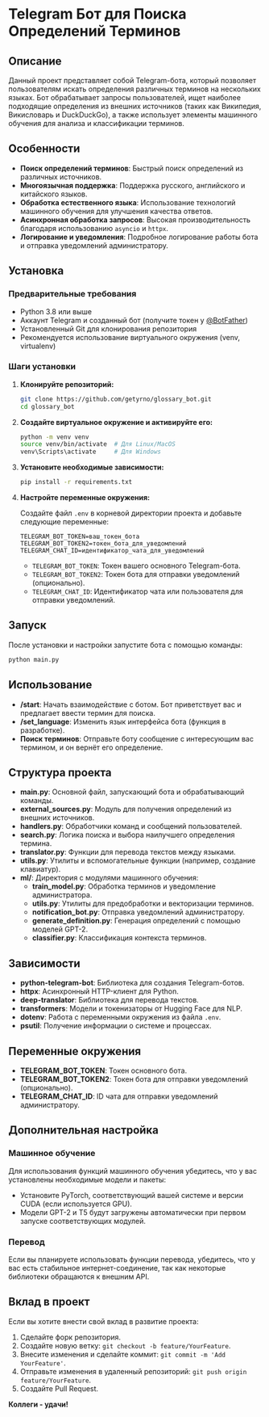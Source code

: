 # Telegram Бот для Поиска Определений Терминов

## Описание

Данный проект представляет собой Telegram-бота, который позволяет пользователям искать определения различных терминов на нескольких языках. Бот обрабатывает запросы пользователей, ищет наиболее подходящие определения из внешних источников (таких как Википедия, Викисловарь и DuckDuckGo), а также использует элементы машинного обучения для анализа и классификации терминов.

## Особенности

- **Поиск определений терминов**: Быстрый поиск определений из различных источников.
- **Многоязычная поддержка**: Поддержка русского, английского и китайского языков.
- **Обработка естественного языка**: Использование технологий машинного обучения для улучшения качества ответов.
- **Асинхронная обработка запросов**: Высокая производительность благодаря использованию `asyncio` и `httpx`.
- **Логирование и уведомления**: Подробное логирование работы бота и отправка уведомлений администратору.

## Установка

### Предварительные требования

- Python 3.8 или выше
- Аккаунт Telegram и созданный бот (получите токен у [@BotFather](https://t.me/BotFather))
- Установленный Git для клонирования репозитория
- Рекомендуется использование виртуального окружения (venv, virtualenv)

### Шаги установки

1. **Клонируйте репозиторий:**

   ```bash
   git clone https://github.com/getyrno/glossary_bot.git
   cd glossary_bot
   ```

2. **Создайте виртуальное окружение и активируйте его:**

   ```bash
   python -m venv venv
   source venv/bin/activate  # Для Linux/MacOS
   venv\Scripts\activate     # Для Windows
   ```

3. **Установите необходимые зависимости:**

   ```bash
   pip install -r requirements.txt
   ```

4. **Настройте переменные окружения:**

   Создайте файл `.env` в корневой директории проекта и добавьте следующие переменные:

   ```env
   TELEGRAM_BOT_TOKEN=ваш_токен_бота
   TELEGRAM_BOT_TOKEN2=токен_бота_для_уведомлений
   TELEGRAM_CHAT_ID=идентификатор_чата_для_уведомлений
   ```

   - `TELEGRAM_BOT_TOKEN`: Токен вашего основного Telegram-бота.
   - `TELEGRAM_BOT_TOKEN2`: Токен бота для отправки уведомлений (опционально).
   - `TELEGRAM_CHAT_ID`: Идентификатор чата или пользователя для отправки уведомлений.

## Запуск

После установки и настройки запустите бота с помощью команды:

```bash
python main.py
```

## Использование

- **/start**: Начать взаимодействие с ботом. Бот приветствует вас и предлагает ввести термин для поиска.
- **/set_language**: Изменить язык интерфейса бота (функция в разработке).
- **Поиск терминов**: Отправьте боту сообщение с интересующим вас термином, и он вернёт его определение.

## Структура проекта

- **main.py**: Основной файл, запускающий бота и обрабатывающий команды.
- **external_sources.py**: Модуль для получения определений из внешних источников.
- **handlers.py**: Обработчики команд и сообщений пользователей.
- **search.py**: Логика поиска и выбора наилучшего определения термина.
- **translator.py**: Функции для перевода текстов между языками.
- **utils.py**: Утилиты и вспомогательные функции (например, создание клавиатур).
- **ml/**: Директория с модулями машинного обучения:
  - **train_model.py**: Обработка терминов и уведомление администратора.
  - **utils.py**: Утилиты для предобработки и векторизации терминов.
  - **notification_bot.py**: Отправка уведомлений администратору.
  - **generate_definition.py**: Генерация определений с помощью моделей GPT-2.
  - **classifier.py**: Классификация контекста терминов.

## Зависимости

- **python-telegram-bot**: Библиотека для создания Telegram-ботов.
- **httpx**: Асинхронный HTTP-клиент для Python.
- **deep-translator**: Библиотека для перевода текстов.
- **transformers**: Модели и токенизаторы от Hugging Face для NLP.
- **dotenv**: Работа с переменными окружения из файла `.env`.
- **psutil**: Получение информации о системе и процессах.

## Переменные окружения

- **TELEGRAM_BOT_TOKEN**: Токен основного бота.
- **TELEGRAM_BOT_TOKEN2**: Токен бота для отправки уведомлений (опционально).
- **TELEGRAM_CHAT_ID**: ID чата для отправки уведомлений администратору.

## Дополнительная настройка

### Машинное обучение

Для использования функций машинного обучения убедитесь, что у вас установлены необходимые модели и пакеты:

- Установите PyTorch, соответствующий вашей системе и версии CUDA (если используется GPU).
- Модели GPT-2 и T5 будут загружены автоматически при первом запуске соответствующих модулей.

### Перевод

Если вы планируете использовать функции перевода, убедитесь, что у вас есть стабильное интернет-соединение, так как некоторые библиотеки обращаются к внешним API.

## Вклад в проект

Если вы хотите внести свой вклад в развитие проекта:

1. Сделайте форк репозитория.
2. Создайте новую ветку: `git checkout -b feature/YourFeature`.
3. Внесите изменения и сделайте коммит: `git commit -m 'Add YourFeature'`.
4. Отправьте изменения в удаленный репозиторий: `git push origin feature/YourFeature`.
5. Создайте Pull Request.

**Коллеги - удачи!**
